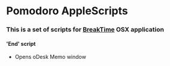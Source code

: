 Pomodoro AppleScripts
=================


### This is a set of scripts for [BreakTime](https://itunes.apple.com/us/app/breaktime/id427475982?mt=12) OSX application

#### 'End' script
* Opens oDesk Memo window
